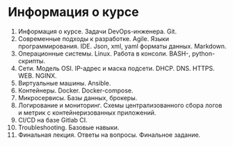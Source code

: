 # Информация о курсе

1. Информация о курсе. Задачи DevOps-инженера. Git.  
2. Современные подходы к разработке. Agile. Языки программирования. IDE. Json, xml, yaml форматы данных. Markdown.  
3. Операционные системы. Linux. Работа в консоли. BASH-, python-скрипты.  
4. Сети. Модель OSI. IP-адрес и маска подсети. DHCP. DNS. HTTPS. WEB. NGINX.  
5. Виртуальные машины. Ansible.  
6. Контейнеры. Docker. Docker-compose.  
7. Микросервисы. Базы данных, брокеры.  
8. Логирование и мониторинг. Схемы централизованного сбора логов и метрик с контейнеризованных приложений.  
9. CI/CD на базе Gitlab CI.  
10. Troubleshooting. Базовые навыки.  
11. Финальная лекция. Ответы на вопросы. Финальное задание.  
